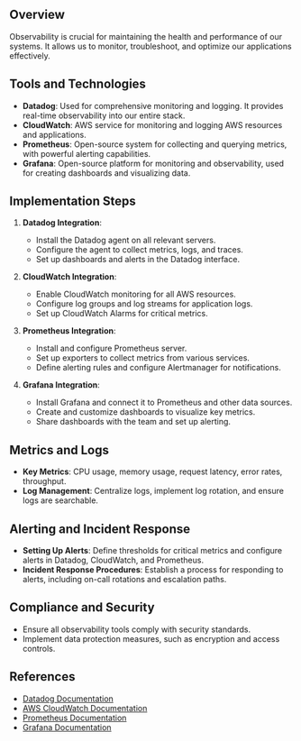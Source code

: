 ## Overview
Observability is crucial for maintaining the health and performance of our systems. It allows us to monitor, troubleshoot, and optimize our applications effectively.

## Tools and Technologies
- **Datadog**: Used for comprehensive monitoring and logging. It provides real-time observability into our entire stack.
- **CloudWatch**: AWS service for monitoring and logging AWS resources and applications.
- **Prometheus**: Open-source system for collecting and querying metrics, with powerful alerting capabilities.
- **Grafana**: Open-source platform for monitoring and observability, used for creating dashboards and visualizing data.

## Implementation Steps
1. **Datadog Integration**:
   - Install the Datadog agent on all relevant servers.
   - Configure the agent to collect metrics, logs, and traces.
   - Set up dashboards and alerts in the Datadog interface.

2. **CloudWatch Integration**:
   - Enable CloudWatch monitoring for all AWS resources.
   - Configure log groups and log streams for application logs.
   - Set up CloudWatch Alarms for critical metrics.

3. **Prometheus Integration**:
   - Install and configure Prometheus server.
   - Set up exporters to collect metrics from various services.
   - Define alerting rules and configure Alertmanager for notifications.

4. **Grafana Integration**:
   - Install Grafana and connect it to Prometheus and other data sources.
   - Create and customize dashboards to visualize key metrics.
   - Share dashboards with the team and set up alerting.

## Metrics and Logs
- **Key Metrics**: CPU usage, memory usage, request latency, error rates, throughput.
- **Log Management**: Centralize logs, implement log rotation, and ensure logs are searchable.

## Alerting and Incident Response
- **Setting Up Alerts**: Define thresholds for critical metrics and configure alerts in Datadog, CloudWatch, and Prometheus.
- **Incident Response Procedures**: Establish a process for responding to alerts, including on-call rotations and escalation paths.

## Compliance and Security
- Ensure all observability tools comply with security standards.
- Implement data protection measures, such as encryption and access controls.

## References
- [Datadog Documentation](https://docs.datadoghq.com/)
- [AWS CloudWatch Documentation](https://docs.aws.amazon.com/cloudwatch/)
- [Prometheus Documentation](https://prometheus.io/docs/introduction/overview/)
- [Grafana Documentation](https://grafana.com/docs/)